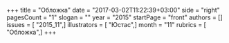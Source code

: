 +++
title = "Обложка"
date = "2017-03-02T11:22:39+03:00"
side = "right"
pagesCount = "1"
slogan = ""
year = "2015"
startPage = "front"
authors = []
issues = [ "2015_11",]
illustrators = [ "Юстас",]
month = "11"
rubrics = [ "Обложка",]
+++
